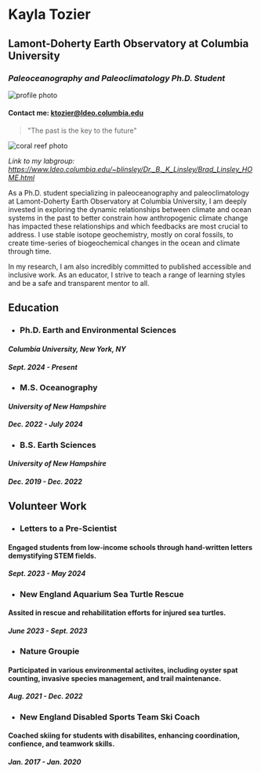 # **Kayla Tozier**
## Lamont-Doherty Earth Observatory at Columbia University
### _Paleoceanography and Paleoclimatology Ph.D. Student_
![profile photo](https://media.licdn.com/dms/image/v2/D4E03AQH7XaItTxvTYg/profile-displayphoto-shrink_200_200/profile-displayphoto-shrink_200_200/0/1730142423408?e=2147483647&v=beta&t=vJNnEcPEtuThBtXWWBdW4qC2KNzcl1LKvxFe7E7nUm8)

#### Contact me: ktozier@ldeo.columbia.edu
> "The past is the key to the future"

![coral reef photo](https://images.prismic.io/greenly/4fa0f328-fdb8-41f5-bc63-1986ba514112_thumbnail.jpg?auto=compress,format)

_Link to my labgroup: https://www.ldeo.columbia.edu/~blinsley/Dr._B._K_Linsley/Brad_Linsley_HOME.html_

As a Ph.D. student specializing in paleoceanography and paleoclimatology at Lamont-Doherty Earth Observatory at Columbia University, I am deeply invested in exploring the dynamic relationships between climate and ocean systems in the past to better constrain how anthropogenic climate change has impacted these relationships and which feedbacks are most crucial to address. I use stable isotope geochemistry, mostly on coral fossils, to create time-series of biogeochemical changes in the ocean and climate through time.

In my research, I am also incredibly committed to published accessible and inclusive work. As an educator, I strive to teach a range of learning styles and be a safe and transparent mentor to all.  

## **Education**

* ### Ph.D. Earth and Environmental Sciences
#### _Columbia University, New York, NY_
##### _Sept. 2024 - Present_

* ### M.S. Oceanography
#### _University of New Hampshire_ 
##### _Dec. 2022 - July 2024_

* ### B.S. Earth Sciences
#### _University of New Hampshire_      
##### _Dec. 2019 - Dec. 2022_
 
## **Volunteer Work**

* ### Letters to a Pre-Scientist
#### Engaged students from low-income schools through hand-written letters demystifying STEM fields.   
##### _Sept. 2023 - May 2024_

* ### New England Aquarium Sea Turtle Rescue
#### Assited in rescue and rehabilitation efforts for injured sea turtles.
##### _June 2023 - Sept. 2023_

* ### Nature Groupie
#### Participated in various environmental activites, including oyster spat counting, invasive species management, and trail maintenance.
##### _Aug. 2021 - Dec. 2022_

* ### New England Disabled Sports Team Ski Coach
#### Coached skiing for students with disabilites, enhancing coordination, confience, and teamwork skills. 
##### _Jan. 2017 - Jan. 2020_
